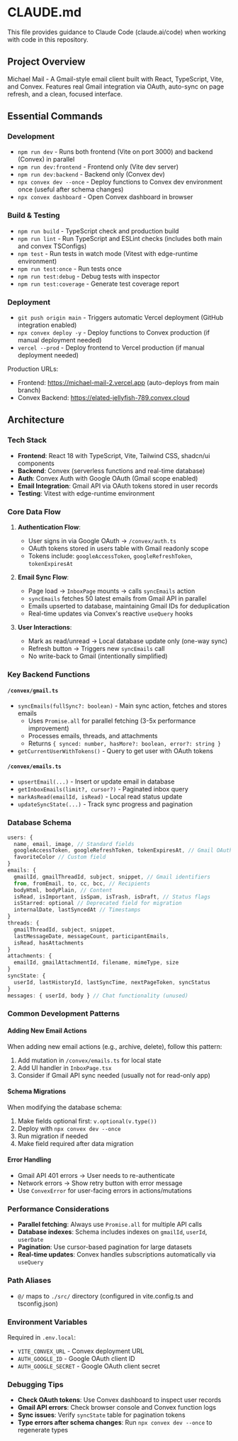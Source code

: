 # CLAUDE.md

This file provides guidance to Claude Code (claude.ai/code) when working with code in this repository.

## Project Overview

Michael Mail - A Gmail-style email client built with React, TypeScript, Vite, and Convex. Features real Gmail integration via OAuth, auto-sync on page refresh, and a clean, focused interface.

## Essential Commands

### Development
- `npm run dev` - Runs both frontend (Vite on port 3000) and backend (Convex) in parallel
- `npm run dev:frontend` - Frontend only (Vite dev server)
- `npm run dev:backend` - Backend only (Convex dev)
- `npx convex dev --once` - Deploy functions to Convex dev environment once (useful after schema changes)
- `npx convex dashboard` - Open Convex dashboard in browser

### Build & Testing
- `npm run build` - TypeScript check and production build
- `npm run lint` - Run TypeScript and ESLint checks (includes both main and convex TSConfigs)
- `npm test` - Run tests in watch mode (Vitest with edge-runtime environment)
- `npm run test:once` - Run tests once
- `npm run test:debug` - Debug tests with inspector
- `npm run test:coverage` - Generate test coverage report

### Deployment
- `git push origin main` - Triggers automatic Vercel deployment (GitHub integration enabled)
- `npx convex deploy -y` - Deploy functions to Convex production (if manual deployment needed)
- `vercel --prod` - Deploy frontend to Vercel production (if manual deployment needed)

Production URLs:
- Frontend: https://michael-mail-2.vercel.app (auto-deploys from main branch)
- Convex Backend: https://elated-jellyfish-789.convex.cloud

## Architecture

### Tech Stack
- **Frontend**: React 18 with TypeScript, Vite, Tailwind CSS, shadcn/ui components
- **Backend**: Convex (serverless functions and real-time database)
- **Auth**: Convex Auth with Google OAuth (Gmail scope enabled)
- **Email Integration**: Gmail API via OAuth tokens stored in user records
- **Testing**: Vitest with edge-runtime environment

### Core Data Flow

1. **Authentication Flow**:
   - User signs in via Google OAuth → `/convex/auth.ts` 
   - OAuth tokens stored in users table with Gmail readonly scope
   - Tokens include: `googleAccessToken`, `googleRefreshToken`, `tokenExpiresAt`

2. **Email Sync Flow**:
   - Page load → `InboxPage` mounts → calls `syncEmails` action
   - `syncEmails` fetches 50 latest emails from Gmail API in parallel
   - Emails upserted to database, maintaining Gmail IDs for deduplication
   - Real-time updates via Convex's reactive `useQuery` hooks

3. **User Interactions**:
   - Mark as read/unread → Local database update only (one-way sync)
   - Refresh button → Triggers new `syncEmails` call
   - No write-back to Gmail (intentionally simplified)

### Key Backend Functions

#### `/convex/gmail.ts`
- `syncEmails(fullSync?: boolean)` - Main sync action, fetches and stores emails
  - Uses `Promise.all` for parallel fetching (3-5x performance improvement)
  - Processes emails, threads, and attachments
  - Returns `{ synced: number, hasMore?: boolean, error?: string }`
- `getCurrentUserWithTokens()` - Query to get user with OAuth tokens

#### `/convex/emails.ts`
- `upsertEmail(...)` - Insert or update email in database
- `getInboxEmails(limit?, cursor?)` - Paginated inbox query
- `markAsRead(emailId, isRead)` - Local read status update
- `updateSyncState(...)` - Track sync progress and pagination

### Database Schema
```typescript
users: {
  name, email, image, // Standard fields
  googleAccessToken, googleRefreshToken, tokenExpiresAt, // Gmail OAuth tokens
  favoriteColor // Custom field
}
emails: {
  gmailId, gmailThreadId, subject, snippet, // Gmail identifiers
  from, fromEmail, to, cc, bcc, // Recipients
  bodyHtml, bodyPlain, // Content
  isRead, isImportant, isSpam, isTrash, isDraft, // Status flags
  isStarred: optional // Deprecated field for migration
  internalDate, lastSyncedAt // Timestamps
}
threads: {
  gmailThreadId, subject, snippet,
  lastMessageDate, messageCount, participantEmails,
  isRead, hasAttachments
}
attachments: {
  emailId, gmailAttachmentId, filename, mimeType, size
}
syncState: {
  userId, lastHistoryId, lastSyncTime, nextPageToken, syncStatus
}
messages: { userId, body } // Chat functionality (unused)
```

### Common Development Patterns

#### Adding New Email Actions
When adding new email actions (e.g., archive, delete), follow this pattern:
1. Add mutation in `/convex/emails.ts` for local state
2. Add UI handler in `InboxPage.tsx`
3. Consider if Gmail API sync needed (usually not for read-only app)

#### Schema Migrations
When modifying the database schema:
1. Make fields optional first: `v.optional(v.type())`
2. Deploy with `npx convex dev --once`
3. Run migration if needed
4. Make field required after data migration

#### Error Handling
- Gmail API 401 errors → User needs to re-authenticate
- Network errors → Show retry button with error message
- Use `ConvexError` for user-facing errors in actions/mutations

### Performance Considerations

- **Parallel fetching**: Always use `Promise.all` for multiple API calls
- **Database indexes**: Schema includes indexes on `gmailId`, `userId`, `userDate`
- **Pagination**: Use cursor-based pagination for large datasets
- **Real-time updates**: Convex handles subscriptions automatically via `useQuery`

### Path Aliases
- `@/` maps to `./src/` directory (configured in vite.config.ts and tsconfig.json)

### Environment Variables
Required in `.env.local`:
- `VITE_CONVEX_URL` - Convex deployment URL
- `AUTH_GOOGLE_ID` - Google OAuth client ID  
- `AUTH_GOOGLE_SECRET` - Google OAuth client secret

### Debugging Tips

- **Check OAuth tokens**: Use Convex dashboard to inspect user records
- **Gmail API errors**: Check browser console and Convex function logs
- **Sync issues**: Verify `syncState` table for pagination tokens
- **Type errors after schema changes**: Run `npx convex dev --once` to regenerate types
